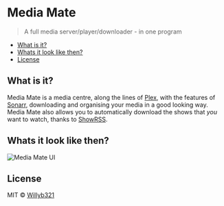 # Media Mate
> A full media server/player/downloader - in one program

<!-- MarkdownTOC -->

- [What is it?](#what-is-it)
- [Whats it look like then?](#whats-it-look-like-then)
- [License](#license)

<!-- /MarkdownTOC -->


## What is it?

Media Mate is a media centre, along the lines of [Plex](https://plex.tv), with the features of [Sonarr](https://sonarr.tv), downloading and organising your media in a good looking way. Media Mate also allows you to automatically download the shows that *you* want to watch, thanks to [ShowRSS](http://showrss.info/).

## Whats it look like then?

<img align="center" src="https://raw.githubusercontent.com/willyb321/media_mate/develop/ui.png" alt="Media Mate UI">

## License

MIT © [Willyb321](https://tehsuperwilly.tech)
